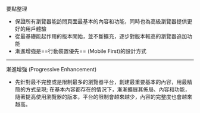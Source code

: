 要點整理
- 保證所有瀏覽器能訪問頁面最基本的內容和功能，同時也為高級瀏覽器提供更好的用戶體驗
- 從最基礎能起作用的版本開始，並不斷擴充，逐步對版本較高的瀏覽器追加功能
- 漸進增強是==行動裝置優先== (Mobile First)的設計方式

---

漸進增強 (Progressive Enhancement)
- 先針對最不完整或是限制最多的瀏覽器平台，創建最重要基本的內容，用最精簡的方式呈現; 在基本內容都存在的情況下，漸漸擴展其佈局、內容和功能，隨著提高使用瀏覽器的版本，平台的限制會越來越少，內容的完整度也會越來越高。